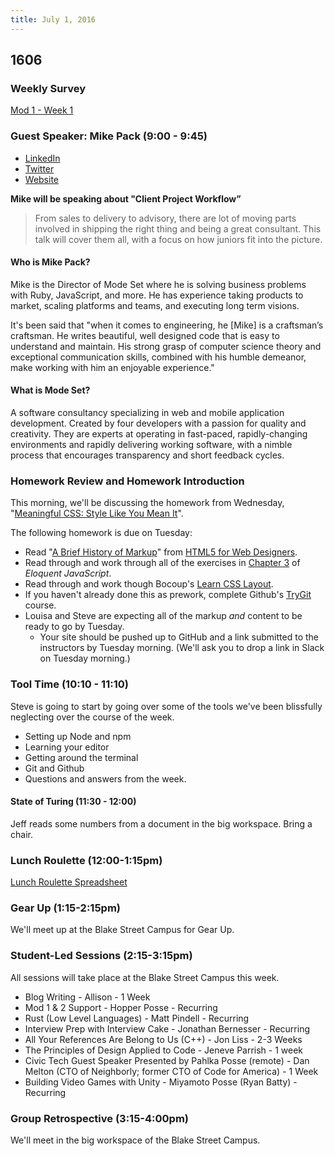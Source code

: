 ```yaml
---
title: July 1, 2016
---
```


## 1606

### Weekly Survey

[Mod 1 - Week 1](http://goo.gl/forms/fFaaj4kpeXbhdA652)

### Guest Speaker: Mike Pack (9:00 - 9:45)

- [LinkedIn](https://www.linkedin.com/in/mikepackdev)
- [Twitter](https://twitter.com/mikepack_)
- [Website](http://www.mikepackdev.com/)

**Mike will be speaking about "Client Project Workflow”**

> From sales to delivery to advisory, there are lot of moving parts involved in shipping the right thing and being a great consultant. This talk will cover them all, with a focus on how juniors fit into the picture.

#### Who is Mike Pack?

Mike is the Director of Mode Set where he is solving business problems with Ruby, JavaScript, and more. He has experience taking products to market, scaling platforms and teams, and executing long term visions.

It's been said that "when it comes to engineering, he [Mike] is a craftsman’s craftsman. He writes beautiful, well designed code that is easy to understand and maintain. His strong grasp of computer science theory and exceptional communication skills, combined with his humble demeanor, make working with him an enjoyable experience."

#### What is Mode Set?

A software consultancy specializing in web and mobile application development. Created by four developers with a passion for quality and creativity. They are experts at operating in fast-paced, rapidly-changing environments and rapidly delivering working software, with a nimble process that encourages transparency and short feedback cycles.

### Homework Review and Homework Introduction

This morning, we'll be discussing the homework from Wednesday, "[Meaningful CSS: Style Like You Mean It][meancss]".

The following homework is due on Tuesday:

- Read "[A Brief History of Markup][hist]" from [HTML5 for Web Designers][html5].
- Read through and work through all of the exercises in [Chapter 3][elo] of _Eloquent JavaScript_.
- Read through and work though Bocoup's [Learn CSS Layout][ll].
- If you haven't already done this as prework, complete Github's [TryGit][] course.
- Louisa and Steve are expecting all of the markup _and_ content to be ready to go by Tuesday.
  - Your site should be pushed up to GitHub and a link submitted to the instructors by Tuesday morning. (We'll ask you to drop a link in Slack on Tuesday morning.)

[TryGit]: https://try.github.io/levels/1/challenges/1
[elo]: http://eloquentjavascript.net/03_functions.html
[ll]: http://learnlayout.com
[meancss]: http://alistapart.com/article/meaningful-css-style-like-you-mean-it
[hist]: http://alistapart.com/article/a-brief-history-of-markup
[html5]: https://abookapart.com/products/html5-for-web-designers

### Tool Time (10:10 - 11:10)

Steve is going to start by going over some of the tools we've been blissfully neglecting over the course of the week.

- Setting up Node and npm
- Learning your editor
- Getting around the terminal
- Git and Github
- Questions and answers from the week.

#### State of Turing (11:30 - 12:00)

Jeff reads some numbers from a document in the big workspace. Bring a chair.

### Lunch Roulette (12:00-1:15pm)

[Lunch Roulette Spreadsheet](https://docs.google.com/spreadsheets/d/1-NUc9JB2jkAAgGR5UyuSC_L_TPRHuCejPLdCWLyVOYw/edit#gid=0)

### Gear Up (1:15-2:15pm)

We'll meet up at the Blake Street Campus for Gear Up.

### Student-Led Sessions (2:15-3:15pm)

All sessions will take place at the Blake Street Campus this week.

- Blog Writing - Allison - 1 Week
- Mod 1 & 2 Support - Hopper Posse - Recurring
- Rust (Low Level Languages) - Matt Pindell - Recurring
- Interview Prep with Interview Cake - Jonathan Bernesser - Recurring
- All Your References Are Belong to Us (C++) - Jon Liss - 2-3 Weeks
- The Principles of Design Applied to Code - Jeneve Parrish - 1 week
- Civic Tech Guest Speaker Presented by Pahlka Posse (remote) - Dan Melton (CTO of Neighborly; former CTO of Code for America) - 1 Week
- Building Video Games with Unity - Miyamoto Posse (Ryan Batty) - Recurring

### Group Retrospective (3:15-4:00pm)

We'll meet in the big workspace of the Blake Street Campus.
